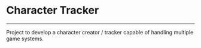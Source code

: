 # Character Tracker
---
Project to develop a character creator / tracker capable of handling multiple game systems. 